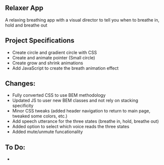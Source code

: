 ## Relaxer App

A relaxing breathing app with a visual director to tell you when to breathe in, hold and breathe out

## Project Specifications

- Create circle and gradient circle with CSS
- Create and animate pointer (Small circle)
- Create grow and shrink animations
- Add JavaScript to create the breath animation effect

## Changes:
- Fully converted CSS to use BEM methodology
- Updated JS to user new BEM classes and not rely on stacking specificity
- Minor CSS tweaks (added header navigation to return to main page, tweaked some colors, etc.)
- Add speech utterance for the three states (breathe in, hold, breathe out)
- Added option to select which voice reads the three states
- Added mute/unmute funcationality

## To Do:
- 
